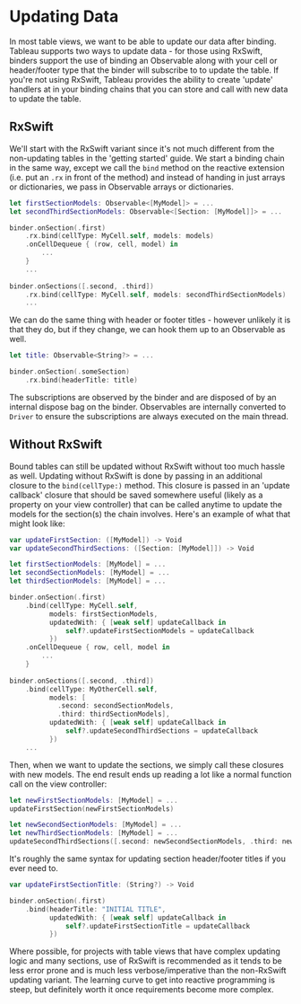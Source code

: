 #  Updating Data

In most table views, we want to be able to update our data after binding. Tableau supports two ways to update data - for those using RxSwift,
binders support the use of binding an Observable along with your cell or header/footer type that the binder will subscribe to to update the
table. If you're not using RxSwift, Tableau provides the ability to create 'update' handlers at in your binding chains that you can store and call 
with new data to update the table.

## RxSwift

We'll start with the RxSwift variant since it's not much different from the non-updating tables in the 'getting started' guide. We start a binding
chain in the same way, except we call the `bind` method on the reactive extension (i.e. put an `.rx` in front of the method) and instead of 
handing in just arrays or dictionaries, we pass in Observable arrays or dictionaries.

```swift
let firstSectionModels: Observable<[MyModel]> = ...
let secondThirdSectionModels: Observable<[Section: [MyModel]]> = ...

binder.onSection(.first)
    .rx.bind(cellType: MyCell.self, models: models)
    .onCellDequeue { (row, cell, model) in 
        ...
    }
    ...
    
binder.onSections([.second, .third])
    .rx.bind(cellType: MyCell.self, models: secondThirdSectionModels)
    ...
```
We can do the same thing with header or footer titles - however unlikely it is that they do, but if they change, we can hook them up to an 
Observable as well.

```swift
let title: Observable<String?> = ...

binder.onSection(.someSection)
    .rx.bind(headerTitle: title)
```

The subscriptions are observed by the binder and are disposed of by an internal dispose bag on the binder. Observables are internally 
converted to `Driver` to ensure the subscriptions are always executed on the main thread.

## Without RxSwift

Bound tables can still be updated without RxSwift without too much hassle as well. Updating without RxSwift is done by passing in an
additional closure to the `bind(cellType:)` method. This closure is passed in an 'update callback' closure that should be saved somewhere 
useful (likely as a property on your view controller) that can be called anytime to update the models for the section(s) the chain involves. Here's
an example of what that might look like:

```swift
var updateFirstSection: ([MyModel]) -> Void
var updateSecondThirdSections: ([Section: [MyModel]]) -> Void

let firstSectionModels: [MyModel] = ...
let secondSectionModels: [MyModel] = ...
let thirdSectionModels: [MyModel] = ...

binder.onSection(.first)
    .bind(cellType: MyCell.self, 
          models: firstSectionModels, 
          updatedWith: { [weak self] updateCallback in
              self?.updateFirstSectionModels = updateCallback
          })
    .onCellDequeue { row, cell, model in
        ...
    }
    
binder.onSections([.second, .third])
    .bind(cellType: MyOtherCell.self, 
          models: [
            .second: secondSectionModels,
            .third: thirdSectionModels],
          updatedWith: { [weak self] updateCallback in
              self?.updateSecondThirdSections = updateCallback
          })
    ...
```
Then, when we want to update the sections, we simply call these closures with new models. The end result ends up reading a lot like a normal
function call on the view controller:

```swift
let newFirstSectionModels: [MyModel] = ...
updateFirstSection(newFirstSectionModels)

let newSecondSectionModels: [MyModel] = ...
let newThirdSectionModels: [MyModel] = ...
updateSecondThirdSections([.second: newSecondSectionModels, .third: newThirdSectionModels])
```

It's roughly the same syntax for updating section header/footer titles if you ever need to.

```swift
var updateFirstSectionTitle: (String?) -> Void

binder.onSection(.first)
    .bind(headerTitle: "INITIAL TITLE",
          updatedWith: { [weak self] updateCallback in
              self?.updateFirstSectionTitle = updateCallback
          })
```

Where possible, for projects with table views that have complex updating logic and many sections, use of RxSwift is recommended as it tends
to be less error prone and is much less verbose/imperative than the non-RxSwift updating variant. The learning curve to get into reactive 
programming is steep, but definitely worth it once requirements become more complex. 
